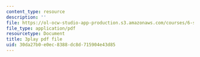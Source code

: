```yaml
---
content_type: resource
description: ''
file: https://ol-ocw-studio-app-production.s3.amazonaws.com/courses/6-s897-machine-learning-for-healthcare-spring-2019/30da27b0e0ec8388dc8d715904e43d85_wqI_z1yumzY.pdf
file_type: application/pdf
resourcetype: Document
title: 3play pdf file
uid: 30da27b0-e0ec-8388-dc8d-715904e43d85
---
```

